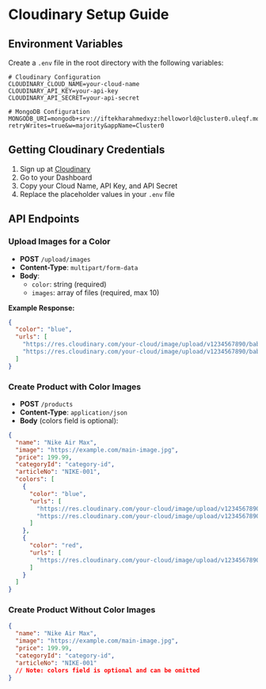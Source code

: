 # Cloudinary Setup Guide

## Environment Variables

Create a `.env` file in the root directory with the following variables:

```env
# Cloudinary Configuration
CLOUDINARY_CLOUD_NAME=your-cloud-name
CLOUDINARY_API_KEY=your-api-key
CLOUDINARY_API_SECRET=your-api-secret

# MongoDB Configuration
MONGODB_URI=mongodb+srv://iftekharahmedxyz:helloworld@cluster0.uleqf.mongodb.net/?retryWrites=true&w=majority&appName=Cluster0
```

## Getting Cloudinary Credentials

1. Sign up at [Cloudinary](https://cloudinary.com/)
2. Go to your Dashboard
3. Copy your Cloud Name, API Key, and API Secret
4. Replace the placeholder values in your `.env` file

## API Endpoints

### Upload Images for a Color

- **POST** `/upload/images`
- **Content-Type**: `multipart/form-data`
- **Body**:
  - `color`: string (required)
  - `images`: array of files (required, max 10)

**Example Response:**

```json
{
  "color": "blue",
  "urls": [
    "https://res.cloudinary.com/your-cloud/image/upload/v1234567890/babu-shoes/image1.jpg",
    "https://res.cloudinary.com/your-cloud/image/upload/v1234567890/babu-shoes/image2.jpg"
  ]
}
```

### Create Product with Color Images

- **POST** `/products`
- **Content-Type**: `application/json`
- **Body** (colors field is optional):

```json
{
  "name": "Nike Air Max",
  "image": "https://example.com/main-image.jpg",
  "price": 199.99,
  "categoryId": "category-id",
  "articleNo": "NIKE-001",
  "colors": [
    {
      "color": "blue",
      "urls": [
        "https://res.cloudinary.com/your-cloud/image/upload/v1234567890/babu-shoes/blue-image1.jpg",
        "https://res.cloudinary.com/your-cloud/image/upload/v1234567890/babu-shoes/blue-image2.jpg"
      ]
    },
    {
      "color": "red",
      "urls": [
        "https://res.cloudinary.com/your-cloud/image/upload/v1234567890/babu-shoes/red-image1.jpg"
      ]
    }
  ]
}
```

### Create Product Without Color Images

```json
{
  "name": "Nike Air Max",
  "image": "https://example.com/main-image.jpg",
  "price": 199.99,
  "categoryId": "category-id",
  "articleNo": "NIKE-001"
  // Note: colors field is optional and can be omitted
}
```
